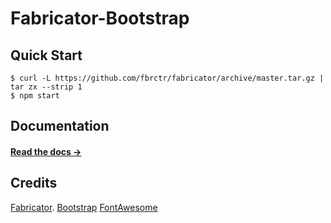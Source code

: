 # Fabricator-Bootstrap

## Quick Start

```shell
$ curl -L https://github.com/fbrctr/fabricator/archive/master.tar.gz | tar zx --strip 1
$ npm start
```

## Documentation

#### [Read the docs →](http://fbrctr.github.io/docs)


## Credits

[Fabricator](http://twitter.com/lukeaskew).
[Bootstrap](https://github.com/twbs/bootstrap)
[FontAwesome](https://github.com/FortAwesome/Font-Awesome)